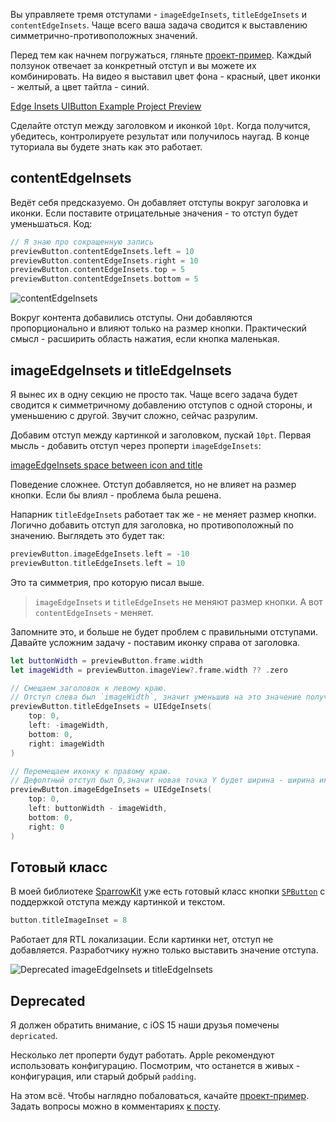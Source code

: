 Вы управляете тремя отступами - `imageEdgeInsets`, `titleEdgeInsets` и `contentEdgeInsets`. Чаще всего ваша задача сводится к выставлению симметрично-противоположных значений.

Перед тем как начнем погружаться, гляньте [проект-пример](https://cdn.sparrowcode.io/tutorials/edge-insets-uibutton/example-project.zip). Каждый ползунок отвечает за конкретный отступ и вы можете их комбинировать. На видео я выставил цвет фона - красный, цвет иконки - желтый, а цвет тайтла - синий.

[Edge Insets UIButton Example Project Preview](https://cdn.sparrowcode.io/tutorials/edge-insets-uibutton/edge-insets-uibutton-example-preview.mov)

Сделайте отступ между заголовком и иконкой `10pt`. Когда получится, убедитесь, контролируете результат или получилось наугад. В конце туториала вы будете знать как это работает.

## contentEdgeInsets

Ведёт себя предсказуемо. Он добавляет отступы вокруг заголовка и иконки. Если поставите отрицательные значения - то отступ будет уменьшаться. Код:

```swift
// Я знаю про сокращенную запись
previewButton.contentEdgeInsets.left = 10
previewButton.contentEdgeInsets.right = 10
previewButton.contentEdgeInsets.top = 5
previewButton.contentEdgeInsets.bottom = 5
```

![contentEdgeInsets](https://cdn.sparrowcode.io/tutorials/edge-insets-uibutton/content-edge-insets.png)

Вокруг контента добавились отступы. Они добавляются пропорционально и влияют только на размер кнопки. Практический смысл - расширить область нажатия, если кнопка маленькая.

## imageEdgeInsets и titleEdgeInsets

Я вынес их в одну секцию не просто так. Чаще всего задача будет сводится к симметричному добавлению отступов с одной стороны, и уменьшению с другой. Звучит сложно, сейчас разрулим.

Добавим отступ между картинкой и заголовком, пускай `10pt`. Первая мысль - добавить отступ через проперти `imageEdgeInsets`:

[imageEdgeInsets space between icon and title](https://cdn.sparrowcode.io/tutorials/edge-insets-uibutton/image-edge-insets-space-icon-title.mov)

Поведение сложнее. Отступ добавляется, но не влияет на размер кнопки. Если бы влиял - проблема была решена.

Напарник `titleEdgeInsets` работает так же - не меняет размер кнопки. Логично добавить отступ для заголовка, но противоположный по значению. Выглядеть это будет так:

```swift
previewButton.imageEdgeInsets.left = -10
previewButton.titleEdgeInsets.left = 10
```

Это та симметрия, про которую писал выше.

>`imageEdgeInsets` и `titleEdgeInsets` не меняют размер кнопки. А вот `contentEdgeInsets` - меняет.

Запомните это, и больше не будет проблем с правильными отступами. Давайте усложним задачу - поставим иконку справа от заголовка.

```swift
let buttonWidth = previewButton.frame.width
let imageWidth = previewButton.imageView?.frame.width ?? .zero

// Смещаем заголовок к левому краю. 
// Отступ слева был `imageWidth`, значит уменьшив на это значение получим левый край.
previewButton.titleEdgeInsets = UIEdgeInsets(
    top: 0, 
    left: -imageWidth, 
    bottom: 0, 
    right: imageWidth
)

// Перемещаем иконку к правому краю.
// Дефолтный отступ был 0,значит новая точка Y будет ширина - ширина иконки.
previewButton.imageEdgeInsets = UIEdgeInsets(
    top: 0, 
    left: buttonWidth - imageWidth, 
    bottom: 0, 
    right: 0
)
```

## Готовый класс

В моей библиотеке [SparrowKit](https://github.com/ivanvorobei/SparrowKit) уже есть готовый класс кнопки [`SPButton`](https://github.com/ivanvorobei/SparrowKit/blob/main/Sources/SparrowKit/UIKit/Classes/Buttons/SPButton.swift) с поддержкой отступа между картинкой и текстом.

```swift
button.titleImageInset = 8
```

Работает для RTL локализации. Если картинки нет, отступ не добавляется. Разработчику нужно только выставить значение отступа.

![Deprecated imageEdgeInsets и titleEdgeInsets](https://cdn.sparrowcode.io/tutorials/edge-insets-uibutton/depricated.png)

## Deprecated

Я должен обратить внимание, с iOS 15 наши друзья помечены `depriсated`.

Несколько лет проперти будут работать. Apple рекомендуют использовать конфигурацию. Посмотрим, что останется в живых - конфигурация, или старый добрый `padding`.

На этом всё. Чтобы наглядно побаловаться, качайте [проект-пример](https://cdn.sparrowcode.io/tutorials/edge-insets-uibutton/example-project.zip). Задать вопросы можно в комментариях [к посту](https://t.me/sparrowcode/99).

